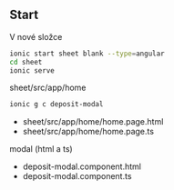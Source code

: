 ## Start 


V nové složce
```sh
ionic start sheet blank --type=angular
cd sheet
ionic serve
```

sheet/src/app/home
```sh
ionic g c deposit-modal
```



* sheet/src/app/home/home.page.html  
* sheet/src/app/home/home.page.ts  
  
modal (html a ts)
* deposit-modal.component.html  
* deposit-modal.component.ts  




